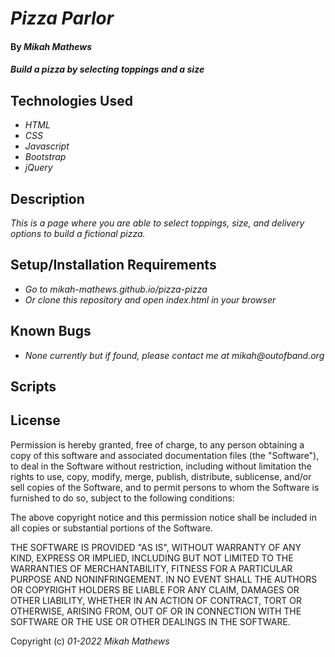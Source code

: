 # _Pizza Parlor_

#### By _**Mikah Mathews**_

#### _Build a pizza by selecting toppings and a size_

## Technologies Used

* _HTML_
* _CSS_
* _Javascript_
* _Bootstrap_
* _jQuery_

## Description

_This is a page where you are able to select toppings, size, and delivery options to build a fictional pizza._

## Setup/Installation Requirements

* _Go to mikah-mathews.github.io/pizza-pizza_
* _Or clone this repository and open index.html in your browser_

## Known Bugs

* _None currently but if found, please contact me at mikah@outofband.org_

## Scripts


## License

Permission is hereby granted, free of charge, to any person obtaining a copy
of this software and associated documentation files (the "Software"), to deal
in the Software without restriction, including without limitation the rights
to use, copy, modify, merge, publish, distribute, sublicense, and/or sell
copies of the Software, and to permit persons to whom the Software is
furnished to do so, subject to the following conditions:

The above copyright notice and this permission notice shall be included in all
copies or substantial portions of the Software.

THE SOFTWARE IS PROVIDED "AS IS", WITHOUT WARRANTY OF ANY KIND, EXPRESS OR
IMPLIED, INCLUDING BUT NOT LIMITED TO THE WARRANTIES OF MERCHANTABILITY,
FITNESS FOR A PARTICULAR PURPOSE AND NONINFRINGEMENT. IN NO EVENT SHALL THE
AUTHORS OR COPYRIGHT HOLDERS BE LIABLE FOR ANY CLAIM, DAMAGES OR OTHER
LIABILITY, WHETHER IN AN ACTION OF CONTRACT, TORT OR OTHERWISE, ARISING FROM,
OUT OF OR IN CONNECTION WITH THE SOFTWARE OR THE USE OR OTHER DEALINGS IN THE
SOFTWARE.

Copyright (c) _01-2022_ _Mikah Mathews_